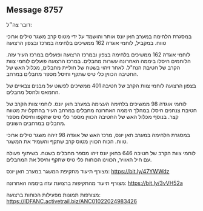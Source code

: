 ## Message 8757

דובר צה״ל:

במסגרת הלחימה במערב חאן יונס אותר והושמד על ידי מטוס קרב משגר טילים ארוכי טווח. במקביל, לוחמי אוגדה 162 ממשיכים בלחימה במרכז ובצפון הרצועה

לוחמי אוגדה 162 ממשיכים בלחימה בצפון ובמרכז הרצועה ופועלים במרכז העיר עזה. הלוחמים חיסלו ביממה האחרונה עשרות מחבלים. במרכז הרצועה פועלים לוחמי צוות הקרב של חטיבת הנח"ל. לאחר זיהוי בשטח של חוליית מחבלים, מכלול האש של החטיבה הכווין כלי טיס שתקף וחיסל מספר מחבלים במרחב.

בצפון הרצועה לוחמי צוות הקרב של חטיבה 401 ממשיכים לפשוט על מבנים צבאיים של החמאס ולחסל מחבלים.

לוחמי אוגדה 98 ממשיכים בלחימה העצימה במערב חאן יונס. לוחמי צוות הקרב של חטיבת צנחנים חיסלו במהלך היממה האחרונה מחבלים במרחב העיר בהתקלויות מטווח קצר. בנוסף מכלול האש של החטיבה הכווין מספר כלי טיס שתקפו וחיסלו מספר מחבלים במרחבים השונים.

במסגרת הלחימה במערב חאן יונס, מרכז האש של אוגדה 98 זיהה משגר טילים ארוכי טווח. הכוח הכווין מטוס קרב שתקף והשמיד את המשגר.

לוחמי צוות הקרב של חטיבה 646 בחאן יונס זיהו מספר מחבלים בשטח. בשיתוף פעולה עם חיל האוויר, הכווינו הכוחות כלי טיס שתקף וחיסל את המחבלים.

מצורף תיעוד מתקיפת המשגר במערב חאן יונס:  https://bit.ly/47YWWdz

מצורף תיעוד מהתקיפות ברצועת עזה ביממה האחרונה: https://bit.ly/3vVH52a

מצורפות תמונות מפעילות הכוחות ברצועה: https://IDFANC.activetrail.biz/ANC01022024983426

